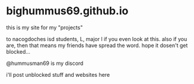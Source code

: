 # bighummus69.github.io

this is my site for my "projects"

to nacogdoches isd students, L, major l if you even look at this. also if you are, then that means my friends have spread the word. hope it dosen't get blocked...

@hummusman69 is my discord

i'll post unblocked stuff and websites here
